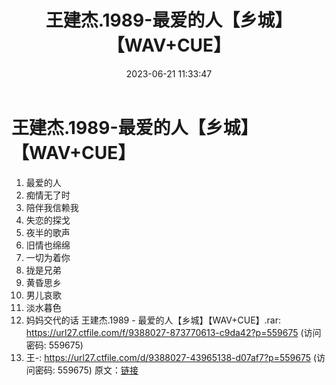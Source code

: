 ﻿---
title: 王建杰.1989-最爱的人【乡城】【WAV+CUE】
date: 2023-06-21 11:33:47
categories: WAV车载音乐、镜像
tags: 华语中文
---
# 王建杰.1989-最爱的人【乡城】【WAV+CUE】

01. 最爱的人
02. 痴情无了时
03. 陪伴我信赖我
04. 失恋的探戈
05. 夜半的歌声
06. 旧情也绵绵
07. 一切为着你
08. 拢是兄弟
09. 黄昏思乡
10. 男儿哀歌
11. 淡水暮色
12. 妈妈交代的话
王建杰.1989 - 最爱的人【乡城】【WAV+CUE】.rar: https://url27.ctfile.com/f/9388027-873770613-c9da42?p=559675
(访问密码: 559675)
11. 王-: https://url27.ctfile.com/d/9388027-43965138-d07af7?p=559675
(访问密码: 559675)
原文：[链接](https://blog.sina.com.cn/s/blog_1647c7e76010312fk.html)